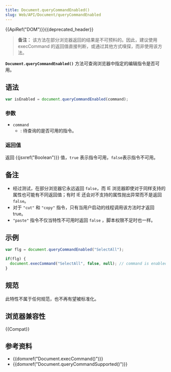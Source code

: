 ```yaml
---
title: Document.queryCommandEnabled()
slug: Web/API/Document/queryCommandEnabled
---
```


{{ApiRef("DOM")}}{{deprecated_header}}

> **备注：** 该方法在部分浏览器返回的结果是不可预料的。因此，建议使用 execCommand 的返回值直接判断，或通过其他方式嗅探，而非使用该方法。

**`Document.queryCommandEnabled()`** 方法可查询浏览器中指定的编辑指令是否可用。

## 语法

```js
var isEnabled = document.queryCommandEnabled(command);
```

### 参数

- `command`
  - : 待查询的是否可用的指令。

### 返回值

返回 {{jsxref("Boolean")}} 值，`true` 表示指令可用，`false`表示指令不可用。

## 备注

- 经过测试，在部分浏览器它永远返回 `false`，而 IE 浏览器即使对于同样支持的属性也可能有不同返回值；有时 IE 还会对不支持的属性抛出异常而不是返回 `false`。
- 对于 `"cut"` 和 `"copy"` 指令，只有当用户启动的线程调用该方法时才返回 true。
- `"paste"` 指令不仅当特性不可用时返回 `false` ，脚本权限不足时也一样。

## 示例

```js
var flg = document.queryCommandEnabled("SelectAll");

if(flg) {
  document.execCommand("SelectAll", false, null); // command is enabled, run it
}
```

## 规范

此特性不属于任何规范，也不再有望被标准化。

## 浏览器兼容性

{{Compat}}

## 参考资料

- {{domxref("Document.execCommand()")}}
- {{domxref("Document.queryCommandSupported()")}}
